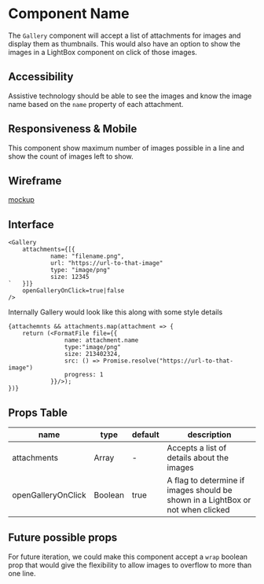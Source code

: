 # Component Name

The `Gallery` component will accept a list of attachments for images and display
them as thumbnails. This would also have an option to show the images in a
LightBox component on click of those images.

## Accessibility

Assistive technology should be able to see the images and know the image name
based on the `name` property of each attachment.

## Responsiveness & Mobile

This component show maximum number of images possible in a line and show the
count of images left to show.

## Wireframe

[mockup](mockup.png)

## Interface

```
<Gallery
    attachments={[{
            name: "filename.png",
            url: "https://url-to-that-image"
            type: "image/png"
            size: 12345
`   }]}
    openGalleryOnClick=true|false
/>
```

Internally Gallery would look like this along with some style details

```
{attachemnts && attachments.map(attachment => {
    return (<FormatFile file={{
                name: attachment.name
                type:"image/png"
                size: 213402324,
                src: () => Promise.resolve("https://url-to-that-image")
                progress: 1
            }}/>);
})}
```

## Props Table

| name               | type    | default | description                                                                     |
| ------------------ | ------- | ------- | ------------------------------------------------------------------------------- |
| attachments        | Array   | -       | Accepts a list of details about the images                                      |
| openGalleryOnClick | Boolean | true    | A flag to determine if images should be shown in a LightBox or not when clicked |

## Future possible props

For future iteration, we could make this component accept a `wrap` boolean prop
that would give the flexibility to allow images to overflow to more than one
line.
